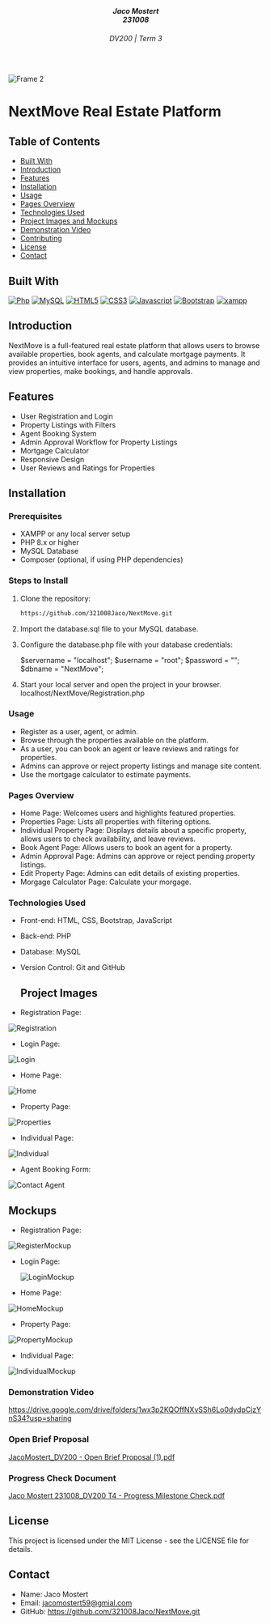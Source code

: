 <h5 align="center" style="padding:0;margin:0;">Jaco Mostert</h5>
<h5 align="center" style="padding:0;margin:0;">231008</h5>
<h6 align="center">DV200 | Term 3</h6>
</br>
<p align="center">

![Frame 2](https://github.com/user-attachments/assets/62a6c126-808b-4050-806b-9bcb6bf0e857)

# NextMove Real Estate Platform

## Table of Contents
- [Built With](#built_with)
- [Introduction](#introduction)
- [Features](#features)
- [Installation](#installation)
- [Usage](#usage)
- [Pages Overview](#pages-overview)
- [Technologies Used](#technologies-used)
- [Project Images and Mockups](#project-images-and-mockups)
- [Demonstration Video](#demonstration-video)
- [Contributing](#contributing)
- [License](#license)
- [Contact](#contact)

## Built With

[![Php]( https://img.shields.io/badge/PHP-001440?style=for-the-badge&logo=php&logoColor=#777BB4)](https://www.php.net/docs.php)
[![MySQL]( https://img.shields.io/badge/MYSQL-5B5B5B?style=for-the-badge&logo=mysql&logoColor=white)](https://www.php.net/docs.php)
[![HTML5](https://img.shields.io/badge/HTML-e34c26?style=for-the-badge&logo=html5&logoColor=white)](https://html.spec.whatwg.org/multipage/)
[![CSS3](https://img.shields.io/badge/CSS-563d7c?style=for-the-badge&logo=css3&logoColor=white)](https://developer.mozilla.org/en-US/docs/Web/CSS)
[![Javascript](https://img.shields.io/badge/Javascript-323330?style=for-the-badge&logo=javascript&logoColor=F7DF1E)](https://www.javascript.com/)
[![Bootstrap](https://img.shields.io/badge/Bootstrap-563D7C?style=for-the-badge&logo=bootstrap&logoColor=white)](https://getbootstrap.com/)
[![xampp]( https://img.shields.io/badge/xampp-750000?style=for-the-badge&logo=xampp&logoColor=#FB7A24)](https://www.php.net/docs.php)

## Introduction
NextMove is a full-featured real estate platform that allows users to browse available properties, book agents, and calculate mortgage payments. It provides an intuitive interface for users, agents, and admins to manage and view properties, make bookings, and handle approvals.

## Features
- User Registration and Login
- Property Listings with Filters
- Agent Booking System
- Admin Approval Workflow for Property Listings
- Mortgage Calculator
- Responsive Design
- User Reviews and Ratings for Properties

## Installation
### Prerequisites

- XAMPP or any local server setup
- PHP 8.x or higher
- MySQL Database
- Composer (optional, if using PHP dependencies)

### Steps to Install

1. Clone the repository:

   ```bash
   https://github.com/321008Jaco/NextMove.git

3. Import the database.sql file to your MySQL database.
4. Configure the database.php file with your database credentials:

    $servername = "localhost";
    $username = "root";
    $password = "";
    $dbname = "NextMove";

5. Start your local server and open the project in your browser. localhost/NextMove/Registration.php

### Usage

- Register as a user, agent, or admin.
- Browse through the properties available on the platform.
- As a user, you can book an agent or leave reviews and ratings for properties.
- Admins can approve or reject property listings and manage site content.
- Use the mortgage calculator to estimate payments.

### Pages Overview

- Home Page: Welcomes users and highlights featured properties.
- Properties Page: Lists all properties with filtering options.
- Individual Property Page: Displays details about a specific property, allows users to check availability, and leave reviews.
- Book Agent Page: Allows users to book an agent for a property.
- Admin Approval Page: Admins can approve or reject pending property listings.
- Edit Property Page: Admins can edit details of existing properties.
- Morgage Calculator Page: Calculate your morgage.

### Technologies Used

- Front-end: HTML, CSS, Bootstrap, JavaScript
- Back-end: PHP
- Database: MySQL
- Version Control: Git and GitHub

  ## Project Images

- Registration Page:

![Registration](https://github.com/user-attachments/assets/f5f1170f-4197-4635-ae4f-8f995b74cf9a)


- Login Page:

![Login](https://github.com/user-attachments/assets/38b5e0fd-cb59-444a-8354-7eabb87876bf)

- Home Page:

![Home](https://github.com/user-attachments/assets/d24b439b-56a7-4c1c-a98f-f76ed161ed21)

- Property Page:

![Properties](https://github.com/user-attachments/assets/6793a9ed-bfa4-47ac-a0f9-bcedb9de5f6c)

- Individual Page:

![Individual](https://github.com/user-attachments/assets/cacaa488-1d84-4d5e-85f4-a2a386aaecfb)

- Agent Booking Form:
  
![Contact Agent](https://github.com/user-attachments/assets/c690f11b-a165-4141-bf18-5191de2934e6)

## Mockups

- Registration Page:

![RegisterMockup](https://github.com/user-attachments/assets/2f3add61-c7e6-467d-998e-b79db75eef18)

- Login Page:

  ![LoginMockup](https://github.com/user-attachments/assets/5aef1b3f-be59-4253-b3b2-9ada76b578b6)

- Home Page:

![HomeMockup](https://github.com/user-attachments/assets/bdcfffe2-e8d5-4da9-b9c3-8dd01af749ee)

- Property Page:

![PropertyMockup](https://github.com/user-attachments/assets/a2de3122-6742-48aa-ac6e-dc7f92a309b6)

- Individual Page:

![IndividualMockup](https://github.com/user-attachments/assets/2a132321-221b-4017-9556-d31431dad21e)

### Demonstration Video

https://drive.google.com/drive/folders/1wx3p2KQOffNXvSSh6Lo0dydpCjzYnS34?usp=sharing

### Open Brief Proposal

[JacoMostert_DV200 - Open Brief Proposal (1).pdf](https://github.com/user-attachments/files/17624298/JacoMostert_DV200.-.Open.Brief.Proposal.1.pdf)

### Progress Check Document

[Jaco Mostert 231008_DV200 T4 - Progress Milestone Check.pdf](https://github.com/user-attachments/files/17624317/Jaco.Mostert.231008_DV200.T4.-.Progress.Milestone.Check.pdf)

## License

This project is licensed under the MIT License - see the LICENSE file for details.

## Contact

- Name: Jaco Mostert
- Email: jacomostert59@gmial.com
- GitHub: https://github.com/321008Jaco/NextMove.git
